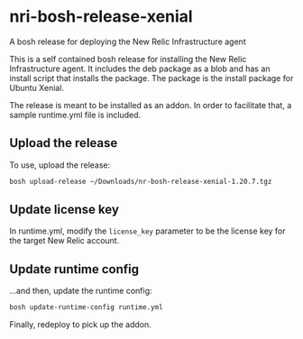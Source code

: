 # nri-bosh-release-xenial
A bosh release for deploying the New Relic Infrastructure agent 

This is a self contained bosh release for installing the New Relic Infrastructure agent. It includes the deb package as a blob and has an install script that installs the package. The package is the install package for Ubuntu Xenial.

The release is meant to be installed as an addon. In order to facilitate that, a sample runtime.yml file is included.

## Upload the release

To use, upload the release:
```bash
bosh upload-release ~/Downloads/nr-bosh-release-xenial-1.20.7.tgz
```

## Update license key

In runtime.yml, modify the `license_key` parameter to be the license key for the target New Relic account.

## Update runtime config

...and then, update the runtime config:
```bash
bosh update-runtime-config runtime.yml
```

Finally, redeploy to pick up the addon.
